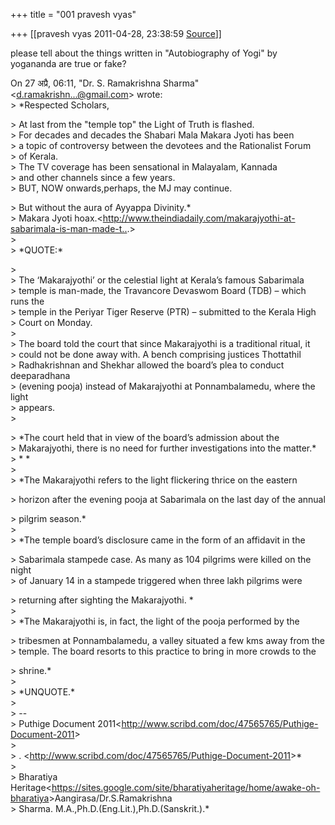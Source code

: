 +++
title = "001 pravesh vyas"

+++
[[pravesh vyas	2011-04-28, 23:38:59 [Source](https://groups.google.com/g/bvparishat/c/ZfL2TS731Lg)]]



please tell about the things written in "Autobiography of Yogi" by  
yogananda are true or fake?  
  
On 27 अप्रै, 06:11, "Dr. S. Ramakrishna Sharma"  
\<[d.ramakrishn...@gmail.com]()\> wrote:  
\> \*Respected Scholars,  

\> At last from the "temple top" the Light of Truth is flashed.  
\> For decades and decades the Shabari Mala Makara Jyoti has been  
\> a topic of controversy between the devotees and the Rationalist Forum  
\> of Kerala.  
\> The TV coverage has been sensational in Malayalam, Kannada  
\> and other channels since a few years.  
\> BUT, NOW onwards,perhaps, the MJ may continue.  

\> But without the aura of Ayyappa Divinity.\*  
\> Makara Jyoti hoax.\<<http://www.theindiadaily.com/makarajyothi-at-sabarimala-is-man-made-t..>.>  
\>  
\> \*QUOTE:\*  

\>  
\> The ‘Makarajyothi’ or the celestial light at Kerala’s famous Sabarimala  
\> temple is man-made, the Travancore Devaswom Board (TDB) – which runs the  
\> temple in the Periyar Tiger Reserve (PTR) – submitted to the Kerala High  
\> Court on Monday.  
\>  
\> The board told the court that since Makarajyothi is a traditional ritual, it  
\> could not be done away with. A bench comprising justices Thottathil  
\> Radhakrishnan and Shekhar allowed the board’s plea to conduct deeparadhana  
\> (evening pooja) instead of Makarajyothi at Ponnambalamedu, where the light  
\> appears.  
\>  

\> \*The court held that in view of the board’s admission about the  
\> Makarajyothi, there is no need for further investigations into the matter.\*  
\> \* \*  
\>  
\> \*The Makarajyothi refers to the light flickering thrice on the eastern  

\> horizon after the evening pooja at Sabarimala on the last day of the annual  

\> pilgrim season.\*  
\>  
\> \*The temple board’s disclosure came in the form of an affidavit in the  

\> Sabarimala stampede case. As many as 104 pilgrims were killed on the night  
\> of January 14 in a stampede triggered when three lakh pilgrims were  

\> returning after sighting the Makarajyothi. \*  
\>  
\> \*The Makarajyothi is, in fact, the light of the pooja performed by the  

\> tribesmen at Ponnambalamedu, a valley situated a few kms away from the  
\> temple. The board resorts to this practice to bring in more crowds to the  

\> shrine.\*  
\>  
\> \*UNQUOTE.\*  
\>  
\> --  
\> Puthige Document 2011\<<http://www.scribd.com/doc/47565765/Puthige-Document-2011>\>  
\>  
\> . \<<http://www.scribd.com/doc/47565765/Puthige-Document-2011>\>\*  
\>  
\> Bharatiya Heritage\<<https://sites.google.com/site/bharatiyaheritage/home/awake-oh-bharatiya>\>Aangirasa/Dr.S.Ramakrishna  
\> Sharma. M.A.,Ph.D.(Eng.Lit.),Ph.D.(Sanskrit.).\*

